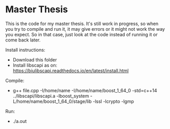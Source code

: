# Master Thesis
This is the code for my master thesis. It's still work in progress, so when you try to compile and run it, it may give errors or it might not work the way you expect. So in that case, just look at the code instead of running it or come back later.

Install instructions:
- Download this folder
- Install libscapi as on: https://biulibscapi.readthedocs.io/en/latest/install.html

Compile:
 - g++ file.cpp -I/home/name -I/home/name/boost_1_64_0 -std=c++14 ../libscapi/libscapi.a -lboost_system -L/home/name/boost_1_64_0/stage/lib -lssl -lcrypto -lgmp

Run:
- ./a.out

